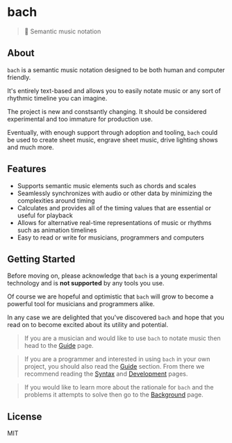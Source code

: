 # bach

> :musical_score: Semantic music notation

## About

`bach` is a semantic music notation designed to be both human and computer friendly.

It's entirely text-based and allows you to easily notate music or any sort of rhythmic timeline you can imagine.

The project is new and constsantly changing. It should be considered experimental and too immature for production use.

Eventually, with enough support through adoption and tooling, `bach` could be used to create sheet music, engrave sheet music, drive lighting shows and much more.

## Features

- Supports semantic music elements such as chords and scales
- Seamlessly synchronizes with audio or other data by minimizing the complexities around timing
- Calculates and provides all of the timing values that are essential or useful for playback
- Allows for alternative real-time representations of music or rhythms such as animation timelines
- Easy to read or write for musicians, programmers and computers

## Getting Started

Before moving on, please acknowledge that `bach` is a young experimental technology and is **not supported** by any tools you use.

Of course we are hopeful and optimistic that `bach` will grow to become a powerful tool for musicians and programmers alike.

In any case we are delighted that you've discovered `bach` and hope that you read on to become excited about its utility and potential.

> If you are a musician and would like to use `bach` to notate music then head to the [Guide](/guide) page.

> If you are a programmer and interested in using `bach` in your own project, you should also read the [Guide](/guide) section. From there we recommend reading the [Syntax](/syntax) and [Development](/development) pages.

> If you would like to learn more about the rationale for `bach` and the problems it attempts to solve then go to the [Background](/background) page.

## License

MIT

